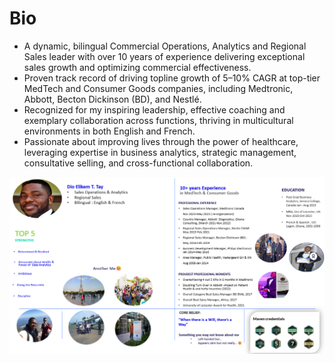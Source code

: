 # Bio
- A dynamic, bilingual Commercial Operations, Analytics and Regional Sales leader with over 10 years of experience delivering exceptional sales growth and optimizing commercial effectiveness.
- Proven track record of driving topline growth of 5–10% CAGR at top-tier MedTech and Consumer Goods companies, including Medtronic, Abbott, Becton Dickinson (BD), and Nestlé.
- Recognized for my inspiring leadership, effective coaching and exemplary collaboration across functions, thriving in multicultural environments in both English and French.
- Passionate about improving lives through the power of healthcare, leveraging expertise in business analytics, strategic management, consultative selling, and cross-functional collaboration.

![](Dio_Elikem_Bio.png)
